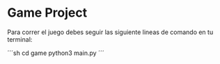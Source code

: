 # Game Project 

Para correr el juego debes seguir las siguiente lineas de comando en tu terminal:

´´´sh
cd game
python3 main.py
´´´